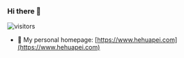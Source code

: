 ### Hi there 👋  

![visitors](https://visitor-badge.laobi.icu/badge?page_id=hehuapei.hehuapei)

- 💬 My personal homepage: [https://www.hehuapei.com](https://www.hehuapei.com)

<!--
**hehuapei/hehuapei** is a ✨ _special_ ✨ repository because its `README.md` (this file) appears on your GitHub profile.

Here are some ideas to get you started:

- 🔭 I’m currently working on ...
- 🌱 I’m currently learning ...
- 👯 I’m looking to collaborate on ...
- 🤔 I’m looking for help with ...

- 📫 How to reach me: ...
- 😄 Pronouns: ...
- ⚡ Fun fact: ...
-->
